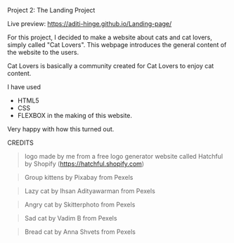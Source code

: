 Project 2: The Landing Project

Live preview: https://aditi-hinge.github.io/Landing-page/

For this project, I decided to make a website about cats and cat lovers, simply called "Cat Lovers".
This webpage introduces the general content of the website to the users.

Cat Lovers is basically a community created for Cat Lovers to enjoy cat content.

I have used
* HTML5
* CSS
* FLEXBOX
in the making of this website.

Very happy with how this turned out.


CREDITS
>logo made by me from a free logo generator website called Hatchful by Shopify (https://hatchful.shopify.com)

>Group kittens by
Pixabay from Pexels

>Lazy cat by
Ihsan Adityawarman from Pexels

>Angry cat by
Skitterphoto from Pexels

>Sad cat by
Vadim B from Pexels

>Bread cat by
Anna Shvets from Pexels
